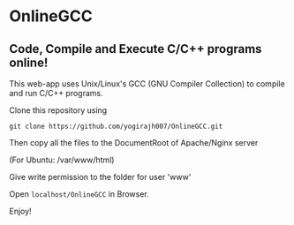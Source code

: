 # OnlineGCC

## Code, Compile and Execute C/C++ programs online!

This web-app uses Unix/Linux's GCC (GNU Compiler Collection) to compile and run C/C++ programs.

Clone this repository using
```
git clone https://github.com/yogirajh007/OnlineGCC.git
```
Then copy all the files to the DocumentRoot of Apache/Nginx server

(For Ubuntu: /var/www/html)

Give write permission to the folder for user 'www'

Open ``` localhost/OnlineGCC ``` in Browser.

Enjoy!
